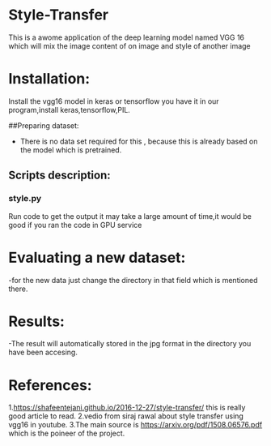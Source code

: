 # Style-Transfer
This is a awome application of the deep learning model named VGG 16 which will mix the image content of on image and style of another image


# Installation:
Install the vgg16 model in keras or tensorflow you have it in our program,install  keras,tensorflow,PIL.

##Preparing dataset:
- There is no data set required for this , because this is already based on the model which is pretrained.


## Scripts description:
### style.py
Run code to get the output it may take a large amount of time,it would be good if you ran the code in GPU service



# Evaluating a new dataset:
-for the new data just change the directory in that field which is mentioned there.

# Results:
-The result will automatically stored in the jpg format in the directory you have been accesing.

# References:
1.https://shafeentejani.github.io/2016-12-27/style-transfer/ this is  really good article to read.
2.vedio from siraj rawal about style transfer using vgg16 in youtube.
3.The main source is https://arxiv.org/pdf/1508.06576.pdf which is the poineer of the project.



